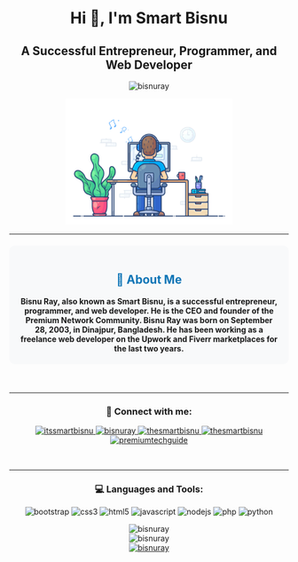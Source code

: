 <div align="center">
    <h1>Hi 👋, I'm Smart Bisnu</h1>
    <h2>A Successful Entrepreneur, Programmer, and Web Developer</h2>

<p align="center"> <img src="https://komarev.com/ghpvc/?username=bisnuray&label=Profile%20views&color=0e75b6&style=flat" alt="bisnuray" /> </p>

<p align="center">
    <img src="dev-working.gif" alt="smartdev" width="60%"/>
</p>
<hr>
    <div style="background-color: #f8f9fa; padding: 20px; margin: 20px 0; border-radius: 10px;">
    <h2 style="color: #0e75b6;">👤 About Me</h2>
        <strong>Bisnu Ray, also known as Smart Bisnu, is a successful entrepreneur, programmer, and web developer. He is the CEO and founder of the Premium Network Community. Bisnu Ray was born on September 28, 2003, in Dinajpur, Bangladesh. He has been working as a freelance web developer on the Upwork and Fiverr marketplaces for the last two years.</strong>
    </div>
<br/>
<hr>
<h3 align="center">🤝 Connect with me:</h3>
<p align="center">
    <a href="https://twitter.com/itssmartbisnu" target="blank">
        <img src="https://img.shields.io/badge/Twitter-1DA1F2?style=flat-square&logo=twitter&logoColor=white" alt="itssmartbisnu" />
    </a>
    <a href="https://linkedin.com/in/bisnuray" target="blank">
        <img src="https://img.shields.io/badge/LinkedIn-0077B5?style=flat-square&logo=linkedin&logoColor=white" alt="bisnuray" />
    </a>
    <a href="https://fb.com/thesmartbisnu" target="blank">
        <img src="https://img.shields.io/badge/Facebook-1877F2?style=flat-square&logo=facebook&logoColor=white" alt="thesmartbisnu" />
    </a>
    <a href="https://instagram.com/thesmartbisnu" target="blank">
        <img src="https://img.shields.io/badge/Instagram-E4405F?style=flat-square&logo=instagram&logoColor=white" alt="thesmartbisnu" />
    </a>
    <a href="https://www.youtube.com/c/premiumtechguide" target="blank">
        <img src="https://img.shields.io/badge/YouTube-FF0000?style=flat-square&logo=youtube&logoColor=white" alt="premiumtechguide" />
    </a>
</p>
<br/>
<hr>
<div align="center">
    <h3>💻 Languages and Tools:</h3>
    <p>
        <img src="https://img.shields.io/badge/Bootstrap-7952B3?style=flat-square&logo=bootstrap&logoColor=white" alt="bootstrap" />
        <img src="https://img.shields.io/badge/CSS3-1572B6?style=flat-square&logo=css3&logoColor=white" alt="css3" />
        <img src="https://img.shields.io/badge/HTML5-E34F26?style=flat-square&logo=html5&logoColor=white" alt="html5" />
        <img src="https://img.shields.io/badge/JavaScript-F7DF1E?style=flat-square&logo=javascript&logoColor=black" alt="javascript" />
        <img src="https://img.shields.io/badge/Node.js-339933?style=flat-square&logo=nodedotjs&logoColor=white" alt="nodejs" />
        <img src="https://img.shields.io/badge/PHP-777BB4?style=flat-square&logo=php&logoColor=white" alt="php" />
        <img src="https://img.shields.io/badge/Python-3776AB?style=flat-square&logo=python&logoColor=white" alt="python" />
    </p>
</div>

<div align="center">
    <img src="https://github-readme-stats.vercel.app/api/top-langs?username=bisnuray&show_icons=true&theme=algolia&layout=compact" alt="bisnuray" />
</div>

<div align="center">
    <img src="https://github-readme-stats.vercel.app/api?username=bisnuray&show_icons=true&theme=algolia" alt="bisnuray" />
</div>

<div align="center">
    <a href="https://github.com/ryo-ma/github-profile-trophy">
        <img src="https://github-profile-trophy.vercel.app/?username=bisnuray&theme=onedark" alt="bisnuray" />
    </a>
</div>
